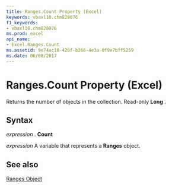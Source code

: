 ```yaml
---
title: Ranges.Count Property (Excel)
keywords: vbaxl10.chm828076
f1_keywords:
- vbaxl10.chm828076
ms.prod: excel
api_name:
- Excel.Ranges.Count
ms.assetid: 9e74ac18-426f-b266-4e3a-0f9e7bff5259
ms.date: 06/08/2017
---
```



# Ranges.Count Property (Excel)

Returns the number of objects in the collection. Read-only  **Long** .


## Syntax

 _expression_ . **Count**

 _expression_ A variable that represents a **Ranges** object.


## See also


[Ranges Object](Excel.Ranges.md)

